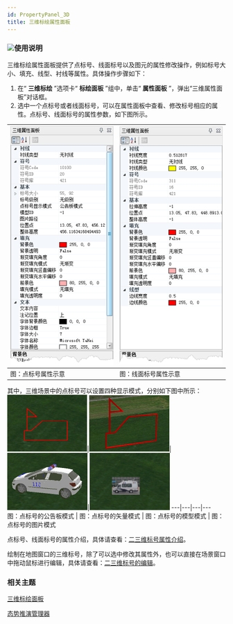 ```yaml
---
id: PropertyPanel_3D
title: 三维标绘属性面板
---
```

### ![](../../../img/read.gif)使用说明

三维标绘属性面板提供了点标号、线面标号以及图元的属性修改操作，例如标号大小、填充、线型、衬线等属性。具体操作步骤如下：

  1. 在“ **三维标绘** ”选项卡“ **标绘面板** ”组中，单击“ **属性面板** ”，弹出“三维属性面板”对话框。
  2. 选中一个点标号或者线面标号，可以在属性面板中查看、修改标号相应的属性。点标号、线面标号的属性参数，如下图所示。  
  
![](../img/pointPropetry_3D.png) | ![](../img/lineProperty_3D.png)  
---|---  
图：点标号属性示意 | 图：线面标号属性示意  
  
其中，三维场景中的点标号可以设置四种显示模式，分别如下图中所示：
![](../img/displaymode_1.png)|![](../img/displaymode_2.png)|![](../img/displaymode_3.png)|![](../img/displaymode_4.png) 
---|---|---|---  
图：点标号的公告板模式 | 图：点标号的矢量模式 | 图：点标号的模型模式 | 图：点标号的图片模式  

点标号、线面标号的属性介绍，具体请查看：[二三维标号属性介绍](IntroduceMark)。

绘制在地图窗口的三维标号，除了可以选中修改其属性外，也可以直接在场景窗口中拖动鼠标进行编辑，具体请查看：[二三维标号的编辑](../EditPlotting)。

###  相关主题

 [三维标绘面板](Introduce3DPlottingPanel)

 [态势推演管理器](../AnimationManager)

